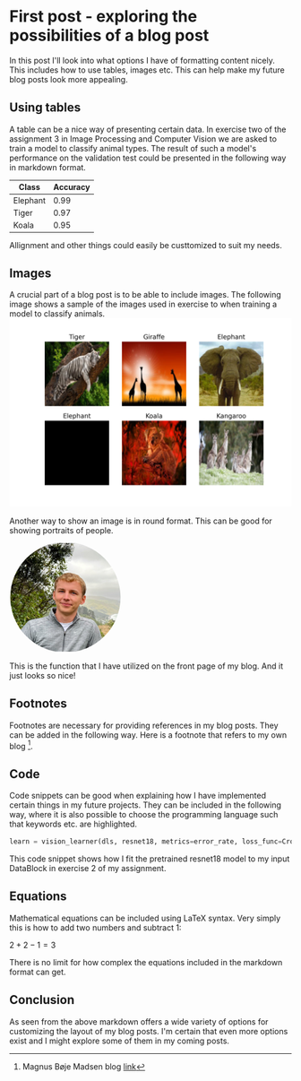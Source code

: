 # First post - exploring the possibilities of a blog post

In this post I'll look into what options I have of formatting content nicely. This includes how to use tables, images etc. This can help make my future blog posts look more appealing.

## Using tables

A table can be a nice way of presenting certain data. In exercise two of the assignment 3 in Image Processing and Computer Vision we are asked to train a model to classify animal types. The result of such a model's performance on the validation test could be presented in the following way in markdown format.

| Class | Accuracy  |
|---|---|
| Elephant  | 0.99  |
| Tiger | 0.97 |
| Koala | 0.95  |

Allignment and other things could easily be custtomized to suit my needs.

## Images

A crucial part of a blog post is to be able to include images. The following image shows a sample of the images used in exercise to when training a model to classify animals.
![A batch of the data used in exercise 2](/images/batch.png)

Another way to show an image is in round format. This can be good for showing portraits of people. 

<img src="/images/Magnus.jpg" alt="Image of Magnus" style="clip-path: circle(50%); width: 200px;">

This is the function that I have utilized on the front page of my blog. And it just looks so nice!

## Footnotes

Footnotes are necessary for providing references in my blog posts. They can be added in the following way. Here is a footnote that refers to my own blog [^1].

[^1]: Magnus Bøje Madsen blog [link](https://magmadsen.github.io/)


## Code

Code snippets can be good when explaining how I have implemented certain things in my future projects. They can be included in the following way, where it is also possible to choose the programming language such that keywords etc. are highlighted.

```python
learn = vision_learner(dls, resnet18, metrics=error_rate, loss_func=CrossEntropyLossFlat())
```
This code snippet shows how I fit the pretrained resnet18 model to my input DataBlock in exercise 2 of my assignment.

## Equations

Mathematical equations can be included using LaTeX syntax. Very simply this is how to add two numbers and subtract 1:

$2+2-1 = 3$

There is no limit for how complex the equations included in the markdown format can get.


## Conclusion

As seen from the above markdown offers a wide variety of options for customizing the layout of my blog posts. I'm certain that even more options exist and I might explore some of them in my coming posts.
